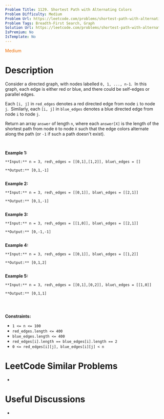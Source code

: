 ```yaml
---
Problem Title: 1129. Shortest Path with Alternating Colors
Problem Difficulty: Medium
Problem Url: https://leetcode.com/problems/shortest-path-with-alternating-colors/
Problem Tags: Breadth-First Search, Graph
Solution Url: https://leetcode.com/problems/shortest-path-with-alternating-colors/solution/
IsPremium: No
IsTemplate: No
---
```


<span style="color: rgb(239, 108, 0);">Medium</span>

# Description

Consider a directed graph, with nodes labelled `0, 1, ..., n-1`.  In this graph, each edge is either red or blue, and there could be self-edges or parallel edges.


Each `[i, j]` in `red_edges` denotes a red directed edge from node `i` to node `j`.  Similarly, each `[i, j]` in `blue_edges` denotes a blue directed edge from node `i` to node `j`.


Return an array `answer` of length `n`, where each `answer[X]` is the length of the shortest path from node `0` to node `X` such that the edge colors alternate along the path (or `-1` if such a path doesn't exist).


 


**Example 1:**



```
**Input:** n = 3, red\_edges = [[0,1],[1,2]], blue\_edges = []
**Output:** [0,1,-1]

```
**Example 2:**



```
**Input:** n = 3, red\_edges = [[0,1]], blue\_edges = [[2,1]]
**Output:** [0,1,-1]

```
**Example 3:**



```
**Input:** n = 3, red\_edges = [[1,0]], blue\_edges = [[2,1]]
**Output:** [0,-1,-1]

```
**Example 4:**



```
**Input:** n = 3, red\_edges = [[0,1]], blue\_edges = [[1,2]]
**Output:** [0,1,2]

```
**Example 5:**



```
**Input:** n = 3, red\_edges = [[0,1],[0,2]], blue\_edges = [[1,0]]
**Output:** [0,1,1]

```

 


**Constraints:**


* `1 <= n <= 100`
* `red_edges.length <= 400`
* `blue_edges.length <= 400`
* `red_edges[i].length == blue_edges[i].length == 2`
* `0 <= red_edges[i][j], blue_edges[i][j] < n`


# LeetCode Similar Problems

- []()

# Useful Discussions

- []()
